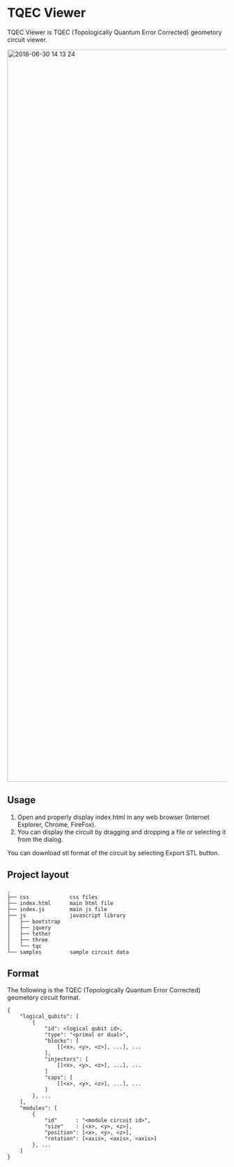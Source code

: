 # TQEC Viewer
TQEC Viewer is TQEC (Topologically Quantum Error Corrected) geometory circuit viewer.

<img width="1677" alt="2018-06-30 14 13 24" src="https://user-images.githubusercontent.com/8393357/42121771-4a007f28-7c70-11e8-8398-1eb23f94d49a.png">

## Usage
1. Open and properly display index.html in any web browser (Internet Explorer, Chrome, FireFox).
2. You can display the circuit by dragging and dropping a file or selecting it from the dialog.

You can download stl format of the circuit by selecting Export STL button.

## Project layout
```
.
├── css             css files
├── index.html      main html file
├── index.js        main js file
├── js              javascript library
│   ├── bootstrap   
│   ├── jquery      
│   ├── tether      
│   ├── three       
│   └── tqc         
└── samples         sample circuit data
```

## Format
The following is the TQEC (Topologically Quantum Error Corrected) geometory circuit format.
```
{
    "logical_qubits": [
        {
            "id": <logical qubit id>,
            "type": "<primal or dual>",
            "blocks": [
                [[<x>, <y>, <z>], ...], ...
            ],
            "injectors": [
                [[<x>, <y>, <z>], ...], ...
            ]
            "caps": [
                [[<x>, <y>, <z>], ...], ...
            ]
        }, ...
    ],
    "modules": [
        {
            "id"      : "<module circuit id>",
            "size"    : [<x>, <y>, <z>],
            "position": [<x>, <y>, <z>],
            "rotation": [<axis>, <axis>, <axis>]
        }, ...
    ]
}
```